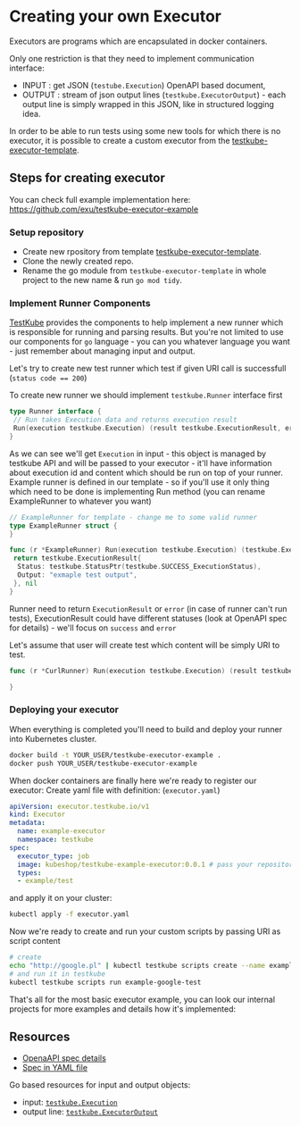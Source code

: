 # Creating your own Executor

Executors are programs which are encapsulated in docker containers.

Only one restriction is that they need to implement communication interface:

- INPUT : get JSON (`testube.Execution`) OpenAPI based document,
- OUTPUT : stream of json output lines (`testkube.ExecutorOutput`) - each output line is simply wrapped in this JSON, like in structured logging idea.

In order to be able to run tests using some new tools for which there is no executor, it is possible to create a custom executor from the [testkube-executor-template](https://github.com/kubeshop/testkube-executor-template).

## Steps for creating executor

You can check full example implementation here: <https://github.com/exu/testkube-executor-example>

### Setup repository

- Create new rpository from template [testkube-executor-template](https://github.com/kubeshop/testkube-executor-template).
- Clone the newly created repo.
- Rename the go module from `testkube-executor-template` in whole project to the new name & run `go mod tidy`.

### Implement Runner Components

[TestKube](https://github.com/kubeshop/testkube) provides the components to help implement a new runner which is responsible for running and parsing results. But you're not limited to use our components for `go` language - you can you whatever language you want - just remember about managing input and output.

Let's try to create new test runner which test if given URI call is successfull (`status code == 200`)

To create new runner we should implement `testkube.Runner` interface first

```go
type Runner interface {
 // Run takes Execution data and returns execution result
 Run(execution testkube.Execution) (result testkube.ExecutionResult, err error)
}
```

As we can see we'll get `Execution` in input - this object is managed by testkube API and will be passed
to your executor - it'll have information about execution id and content which should be run on top of your runner. Example runner is defined in our template - so if you'll use it only thing which need to be done is implementing Run method (you can rename ExampleRunner to whatever you want)

```go
// ExampleRunner for template - change me to some valid runner
type ExampleRunner struct {
}

func (r *ExampleRunner) Run(execution testkube.Execution) (testkube.ExecutionResult, error) {
 return testkube.ExecutionResult{
  Status: testkube.StatusPtr(testkube.SUCCESS_ExecutionStatus),
  Output: "exmaple test output",
 }, nil
}
```

Runner need to return `ExecutionResult` or `error` (in case of runner can't run tests), ExecutionResult
could have different statuses (look at OpenAPI spec for details) - we'll focus on `success` and `error`

Let's assume that user will create test which content will be simply URI to test.

```go
func (r *CurlRunner) Run(execution testkube.Execution) (result testkube.ExecutionResult, err error) {

}
```

### Deploying your executor

When everything is completed you'll need to build and deploy your runner into Kubernetes cluster.

```sh
docker build -t YOUR_USER/testkube-executor-example . 
docker push YOUR_USER/testkube-executor-example
```

When docker containers are finally here we're ready to register our executor:
Create yaml file with definition: (`executor.yaml`)

```yaml
apiVersion: executor.testkube.io/v1
kind: Executor
metadata:
  name: example-executor
  namespace: testkube
spec:
  executor_type: job
  image: kubeshop/testkube-example-executor:0.0.1 # pass your repository and tag
  types:
  - example/test
```

and apply it on your cluster:

```sh
kubectl apply -f executor.yaml
```

Now we're ready to create and run your custom scripts by passing URI as script content

```sh
# create 
echo "http://google.pl" | kubectl testkube scripts create --name example-google-test --type example/test 
# and run it in testkube
kubectl testkube scripts run example-google-test
```

That's all for the most basic executor example, you can look our internal projects for more examples
and details how it's implemented:

## Resources


- [OpenaAPI spec details](https://kubeshop.github.io/testkube/openapi/)
- [Spec in YAML file](https://raw.githubusercontent.com/kubeshop/testkube/main/api/v1/testkube.yaml)

Go based resources for input and output objects:

- input: [`testkube.Execution`](https://github.com/kubeshop/testkube/blob/main/pkg/api/v1/testkube/model_execution.go)
- output line: [`testkube.ExecutorOutput`](https://github.com/kubeshop/testkube/blob/main/pkg/api/v1/testkube/model_executor_output.go)
